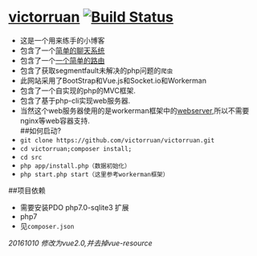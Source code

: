 # [victorruan](https://github.com/victorruan/victorruan) [![Build Status](https://travis-ci.org/victorruan/victorruan.svg?branch=master)](https://travis-ci.org/victorruan/victorruan)
* 这是一个用来练手的小博客
* 包含了一个[简单的聊天系统](http://victorruan.fanfantec.com/chat)
* 包含了一个[一个简单的路由](https://github.com/klein/klein.php)
* 包含了获取segmentfault未解决的php问题的`爬虫`
* 此网站采用了BootStrap和Vue.js和Socket.io和Workerman
* 包含了一个自实现的php的MVC框架.
* 包含了基于php-cli实现web服务器.
* 当然这个web服务器使用的是workerman框架中的[webserver](http://doc3.workerman.net/advanced/webserver.html),所以不需要nginx等web容器支持.  
##如何启动?
* ```git clone https://github.com/victorruan/victorruan.git```
* ```cd victorruan;composer install;```
* ```cd src```
* ```php app/install.php（数据初始化）```
* ```php start.php start（这里参考workerman框架）``` 

##项目依赖
* 需要安装PDO php7.0-sqlite3 扩展
* php7
* 见`composer.json`

_20161010 修改为vue2.0,并去掉vue-resource_
